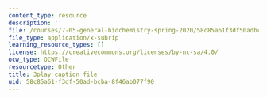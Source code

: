 ```yaml
---
content_type: resource
description: ''
file: /courses/7-05-general-biochemistry-spring-2020/58c85a61f3df50adbcba8f46ab077f90_33w-baH49rA.vtt
file_type: application/x-subrip
learning_resource_types: []
license: https://creativecommons.org/licenses/by-nc-sa/4.0/
ocw_type: OCWFile
resourcetype: Other
title: 3play caption file
uid: 58c85a61-f3df-50ad-bcba-8f46ab077f90
---
```


